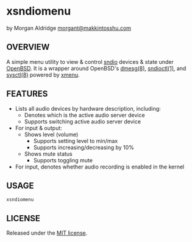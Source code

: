 # xsndiomenu
by Morgan Aldridge <morgant@makkintosshu.com>

## OVERVIEW

A simple menu utility to view & control [sndio](https://sndio.org/) devices & state under [OpenBSD](https://www.openbsd.org/). It is a wrapper around OpenBSD's [dmesg(8)](http://man.openbsd.org/dmesg), [sndioctl(1)](http://man.openbsd.org/sndioctl), and [sysctl(8)](http://man.openbsd.org/man8/sysctl.8) powered by [xmenu](https://github.com/phillbush/xmenu).

## FEATURES

* Lists all audio devices by hardware description, including:
    * Denotes which is the active audio server device
    * Supports switching active audio server device
* For input & output:
    * Shows level (volume)
        * Supports setting level to min/max
        * Supports increasing/decreasing by 10%
    * Shows mute status
        * Supports toggling mute
* For input, denotes whether audio recording is enabled in the kernel

## USAGE

`xsndiomenu`

## LICENSE

Released under the [MIT license](LICENSE).
